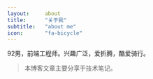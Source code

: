 ```yaml
---
layout:     about
title:      "关于我"
subtitle:   "about me"
icon:       "fa-bicycle"
---
```


92男，前端工程师。兴趣广泛，爱折腾，酷爱骑行。

> 本博客文章主要分享于技术笔记。